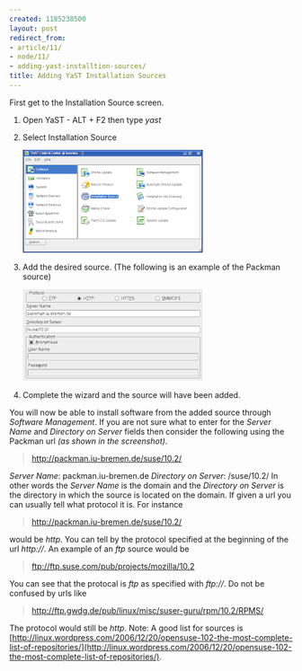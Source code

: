 ```yaml
---
created: 1185238500
layout: post
redirect_from:
- article/11/
- node/11/
- adding-yast-installtion-sources/
title: Adding YaST Installation Sources
---
```

First get to the Installation Source screen.

1. Open YaST - ALT + F2 then type _yast_
2. Select Installation Source

    [![](/files/blogger/installationSource.thumbnail.png)](/files/blogger/installationSource.png)
3. Add the desired source. (The following is an example of the Packman source)

    [![](/files/blogger/addSource.thumbnail.png)](/files/blogger/addSource.png)
4. Complete the wizard and the source will have been added.

You will now be able to install software from the added source through _Software Management_. If you are not sure what to enter for the _Server Name_ and _Directory on Server_ fields then consider the following using the Packman url _(as shown in the screenshot)_.

> http://packman.iu-bremen.de/suse/10.2/

_Server Name_: packman.iu-bremen.de _Directory on Server_: /suse/10.2/ In other words the _Server Name_ is the domain and the _Directory on Server_ is the directory in which the source is located on the domain. If given a url you can usually tell what protocol it is. For instance

> http://packman.iu-bremen.de/suse/10.2/

would be _http_. You can tell by the protocol specified at the beginning of the url _http://_. An example of an _ftp_ source would be

> ftp://ftp.suse.com/pub/projects/mozilla/10.2

You can see that the protocal is _ftp_ as specified with _ftp://_. Do not be confused by urls like

> http://ftp.gwdg.de/pub/linux/misc/suser-guru/rpm/10.2/RPMS/

The protocol would still be _http_. Note: A good list for sources is [http://linux.wordpress.com/2006/12/20/opensuse-102-the-most-complete-list-of-repositories/](http://linux.wordpress.com/2006/12/20/opensuse-102-the-most-complete-list-of-repositories/).
